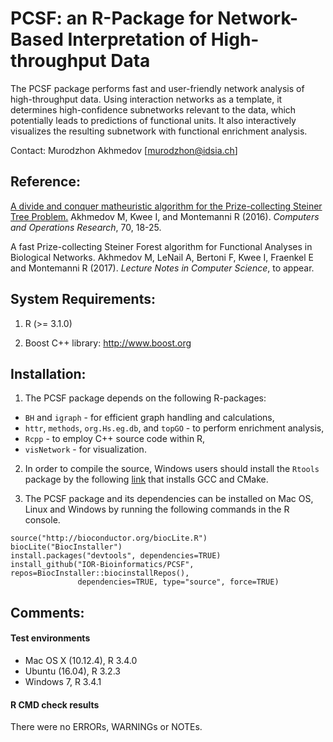 

PCSF: an R-Package for Network-Based Interpretation of High-throughput Data
===============================

The PCSF package performs fast and user-friendly network analysis of high-throughput data. Using interaction networks as a template, it determines high-confidence subnetworks relevant to the data, which potentially leads to predictions of functional units. It also interactively visualizes the resulting subnetwork with functional enrichment analysis.

Contact: Murodzhon Akhmedov [murodzhon@idsia.ch]



Reference:
--------------------
[A divide and conquer matheuristic algorithm for the Prize-collecting Steiner Tree Problem.](http://www.sciencedirect.com/science/article/pii/S0305054815003019)
Akhmedov M, Kwee I, and Montemanni R (2016). *Computers and Operations Research*, 70, 18-25.

A fast Prize-collecting Steiner Forest algorithm for Functional Analyses in Biological Networks.
Akhmedov M, LeNail A, Bertoni F, Kwee I, Fraenkel E and Montemanni R (2017). *Lecture Notes in Computer Science*, to appear.


System Requirements:
--------------------
1. R (>= 3.1.0)

2. Boost C++ library: http://www.boost.org



Installation:
--------------------

1. The PCSF package depends on the following R-packages: 

 - `BH` and `igraph` - for efficient graph handling and calculations,
 - `httr`, `methods`, `org.Hs.eg.db`, and `topGO` - to perform enrichment analysis,
 - `Rcpp`  - to employ C++ source code within R,
 - `visNetwork` - for visualization.


2. In order to compile the source, Windows users should install the `Rtools` package by the following [link](https://cran.r-project.org/bin/windows/Rtools/) that installs GCC and CMake.


3. The PCSF package and its dependencies can be installed on Mac OS, Linux and Windows by running the following commands in the R console.

```
source("http://bioconductor.org/biocLite.R")
biocLite("BiocInstaller")
install.packages("devtools", dependencies=TRUE)
install_github("IOR-Bioinformatics/PCSF", repos=BiocInstaller::biocinstallRepos(),
               dependencies=TRUE, type="source", force=TRUE)
```


Comments:
--------------------

#### Test environments

* Mac OS X (10.12.4), R 3.4.0
* Ubuntu (16.04), R 3.2.3
* Windows 7, R 3.4.1

#### R CMD check results

There were no ERRORs, WARNINGs or NOTEs. 
